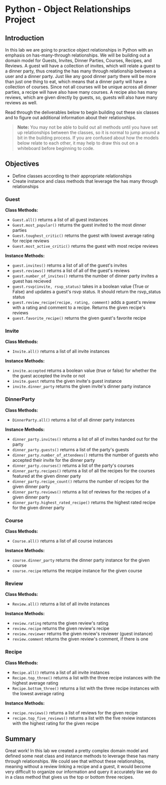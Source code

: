 
# Python - Object Relationships Project

## Introduction
In this lab we are going to practice object relationships in Python with an emphasis on has-many-through relationships. We will be building out a domain model for Guests, Invites, Dinner Parties, Courses, Recipes, and Reviews. A guest will have a collection of invites, which will relate a guest to a dinner party, thus creating the has many through relationship between a user and a dinner party. Just like any good dinner party there will be more than just one thing to eat, which means that a dinner party will have a collection of courses. Since not all courses will be unique across all dinner parties, a recipe will have also have many courses. A recipe also has many reviews, which are given directly by guests, so, guests will also have many reviews as well.

Read through the deliverables below to begin building out these six classes and to figure out additional information about their relationships.
> **Note:** You may not be able to build out all methods until you have set up relationships between the classes, so it is normal to jump around a bit in the building process. If you are confused about how the models below relate to each other, it may help to draw this out on a whiteboard before beginning to code.

## Objectives
* Define classes according to their appropriate relationships
* Create instance and class methods that leverage the has many through relationships

### Guest


**Class Methods:**
* `Guest.all()` returns a list of all guest instances
* `Guest.most_popular()` returns the guest invited to the most dinner parties
* `Guest.toughest_critic()` returns the guest with lowest average rating for recipe reviews
* `Guest.most_active_critic()` returns the guest with most recipe reviews

**Instance Methods:**
* `guest.invites()` returns a list of all of the guest's invites
* `guest.reviews()` returns a list of all of the guest's reviews
* `guest.number_of_invites()` returns the number of dinner party invites a guest has recieved
* `guest.rsvp(invite, rsvp_status)` takes in a boolean value (True or False) and updates a guest's rsvp status. It should return the rsvp_status status
* `guest.review_recipe(recipe, rating, comment)` adds a guest's review with a rating and comment to a recipe. Returns the given recipe's reviews
* `guest.favorite_recipe()` returns the given guest's favorite recipe

### Invite
**Class Methods:**
* `Invite.all()` returns a list of all invite instances

**Instance Methods:**
* `invite.accepted` returns a boolean value (true or false) for whether the the guest accepted the invite or not
* `invite.guest` returns the given invite's guest instance
* `invite.dinner_party` returns the given invite's dinner party instance

### DinnerParty
**Class Methods:**
* `DinnerParty.all()` returns a list of all dinner party instances

**Instance Methods:**
* `dinner_party.invites()` returns a list of all of invites handed out for the party
* `dinner_party.guests()` returns a list of the party's guests
* `dinner_party.number_of_attendees()` returns the number of guests who accepted their invite for the dinner party
* `dinner_party.courses()` returns a list of the party's courses
* `dinner_party.recipes()` returns a list of all the recipes for the courses featured at the given dinner party
* `dinner_party.recipe_count()` returns the number of recipes for the given dinner party
* `dinner_party.reviews()` returns a list of reviews for the recipes of a given dinner party
* `dinner_party.highest_rated_recipe()` returns the highest rated recipe for the given dinner party

### Course
**Class Methods:**
* `Course.all()` returns a list of all course instances

**Instance Methods:**
* `course.dinner_party` returns the dinner party instance for the given course
* `course.recipe` returns the recpipe instance for the given course

### Review
**Class Methods:**
* `Review.all()` returns a list of all invite instances

**Instance Methods:**
* `review.rating` returns the given review's rating
* `review.recipe` returns the given review's recipe
* `review.reviewer` returns the given review's reviewer (guest instance)
* `review.comment` returns the given review's comment, if there is one

### Recipe
**Class Methods:**
* `Recipe.all()` returns a list of all invite instances
* `Recipe.top_three()` returns a list with the three recipe instances with the highest average rating
* `Recipe.bottom_three()` returns a list with the three recipe instances with the lowest average rating

**Instance Methods:**
* `recipe.reviews()` returns a list of reviews for the given recipe
* `recipe.top_five_reviews()` returns a list with the five review instances with the highest rating for the given recipe

## Summary


Great work! In this lab we created a pretty complex domain model and defined some neat class and instance methods to leverage these has many through relationships. We could see that without these relationships, meaning without a review linking a recipe and a guest, it would become very difficult to organize our information and query it accurately like we do in a class method that gives us the top or bottom three recipes.
